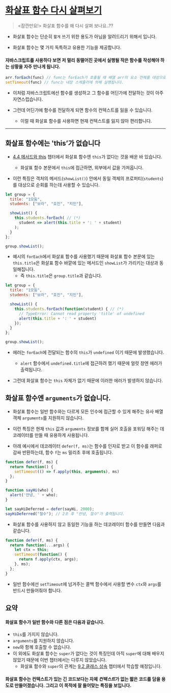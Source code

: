 # [화살표 함수 다시 살펴보기](https://ko.javascript.info/arrow-functions)

> <잠깐만요!> 화살표 함수를 왜 다시 살펴 보나요..??

- 화살표 함수는 단순히 `짧게` 쓰기 위한 용도가 아님을 알려드리기 위해서 입니다.

- 화살표 함수는 몇 가지 독특하고 유용한 기능을 제공합니다.

#### 자바스크립트를 사용하다 보면 저 멀리 동떨어진 곳에서 실행될 작은 함수를 작성해야 하는 상황을 자주 만나게 됩니다.

```js
arr.forEach(func) // func는 forEach가 호출될 때 배열 arr의 요소 전체를 대상으로 실행됩니다.
setTimeout(func) // func는 내장 스케줄러에 의해 실행됩니다.
```

- 이처럼 자바스크립트에선 함수를 생성하고 그 함수를 어딘가에 전달하는 것이 아주 자연스럽습니다.

- 그런데 어딘가에 함수를 전달하게 되면 함수의 컨텍스트를 잃을 수 있습니다. 
  - 이럴 때 화살표 함수를 사용하면 현재 컨텍스트를 잃지 않아 편리합니다.

---

## 화살표 함수에는 'this’가 없습니다

- [4.4 메서드와 this](https://ko.javascript.info/object-methods) 챕터에서 화살표 함수엔 `this`가 없다는 것을 배운 바 있습니다.
  - 화살표 함수 본문에서 `this`에 접근하면, 외부에서 값을 가져옵니다.

- 이런 특징은 객처의 메서드(`showList()`) 안에서 동일 객체의 프로퍼티(`students`)를 대상으로 순회를 하는데 사용할 수 있습니다.

```js
let group = {
  title: "1모둠",
  students: ["보라", "호진", "지민"],

  showList() {
    this.students.forEach( // (*)
      student => alert(this.title + ': ' + student)
    );
  }
};

group.showList();
```

- 예시의 `forEach`에서 화살표 함수를 사용했기 때문에 화살표 함수 본문에 있는 `this.title`은 화살표 함수 바깥에 있는 메서드인 `showList`가 가리키는 대상과 동일해집니다.
  - 즉 `this.title`은 `group.title`과 같습니다.

```js
let group = {
  title: "1모둠",
  students: ["보라", "호진", "지민"],

  showList() {
    this.students.forEach(function(student) { // (*)
      // TypeError: Cannot read property 'title' of undefined
      alert(this.title + ': ' + student)
    });
  }
};

group.showList();
```

- 에러는 `forEach`에 전달되는 함수의 `this`가 `undefined` 이기 때문에 발생했습니다.
  - `alert` 함수에서 `undefined.title`에 접근하려 했기 때문에 얼럿 창엔 에러가 출력됩니다.

- 그런데 화살표 함수는 `this` 자체가 없기 때문에 이러한 에러가 발생하지 않습니다.

## 화살표 함수엔 `arguments`가 없습니다.

- 화살표 함수는 일반 함수와는 다르게 모든 인수에 접근할 수 있게 해주는 유사 배열 객체 `arguments`를 지원하지 않습니다.

- 이런 특징은 현재 `this` 값과 `arguments` 정보를 함께 실어 호출을 포워딩 해주는 데코레이터를 만들 때 유용하게 사용됩니다.

- 아래 예시에서 데코레이터 `defer(f, ms)`는 함수를 인자로 받고 이 함수를 래퍼로 감싸 반환하는데, 함수 `f`는 `ms` 밀리초 후에 호출됩니다.

```js
function defer(f, ms) {
  return function() {
    setTimeout(() => f.apply(this, arguments), ms)
  };
}

function sayHi(who) {
  alert('안녕, ' + who);
}

let sayHiDeferred = defer(sayHi, 2000);
sayHiDeferred("철수"); // 2초 후 "안녕, 철수"가 출력됩니다.
```

- 화살표 함수를 사용하지 않고 동일한 기능을 하는 데코레이터 함수를 만들면 다음과 같습니다.

```js
function defer(f, ms) {
  return function(...args) {
    let ctx = this;
    setTimeout(function() {
      return f.apply(ctx, args);
    }, ms);
  };
}
```

- 일반 함수에선 `setTimeout`에 넘겨주는 콜백 함수에서 사용할 변수 `ctx`와 `args`를 반드시 만들어줘야 합니다.

## 요약

#### 화살표 함수가 일반 함수와 다른 점은 다음과 같습니다.

- `this`를 가지지 않습니다.
- `arguments`를 지원하지 않습니다.
- `new`와 함께 호출할 수 없습니다.
- 이 외에도 화살표 함수는 `super`가 없다는 것이 특징인데 아직 `super`에 대해 배우지 않았기 때문에 이번 챕터에서는 다루지 않았습니다.
  - 화살표 함수와 `super`의 관계는 [9.2 클래스 상속](https://ko.javascript.info/class-inheritance) 챕터에서 학습할 예정입니다.

#### 화살표 함수는 컨텍스트가 있는 긴 코드보다는 자체 *컨텍스트*가 없는 짧은 코드를 담을 용도로 만들어졌습니다. 그리고 이 목적에 잘 들어맞는 특징을 보입니다.